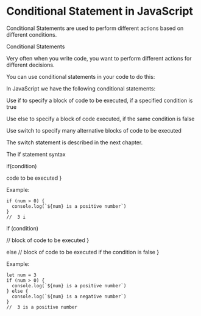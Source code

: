 # Conditional Statement in JavaScript

Conditional Statements are used to perform different actions based on different conditions.

Conditional Statements 

Very often when you write code,  you want to perform different actions for different decisions.

You can use conditional statements in your code to do this:

In JavaScript we have the following conditional statements:

Use if to specify a block of code to be executed, if a  specified condition is true

Use else to specify a block of code executed, if the same condition is false

Use switch to specify many alternative blocks of code to be executed

The   switch statement is described in the    next chapter.

The if  statement syntax

if(condition)  

code to be executed }

Example:

```
if (num > 0) {
  console.log(`${num} is a positive number`)
}
//  3 i
```

if (condition) 

// block of code to be  executed }

else // block of code  to be executed if the condition is false }

Example:

```
let num = 3
if (num > 0) {
  console.log(`${num} is a positive number`)
} else {
  console.log(`${num} is a negative number`)
}
//  3 is a positive number
```